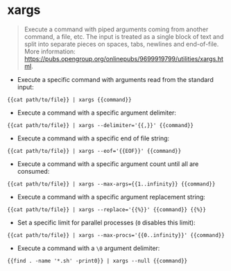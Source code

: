# xargs

> Execute a command with piped arguments coming from another command, a file, etc.
> The input is treated as a single block of text and split into separate pieces on spaces, tabs, newlines and end-of-file.
> More information: <https://pubs.opengroup.org/onlinepubs/9699919799/utilities/xargs.html>.

- Execute a specific command with arguments read from the standard input:

`{{cat path/to/file}} | xargs {{command}}`

- Execute a command with a specific argument delimiter:

`{{cat path/to/file}} | xargs --delimiter='{{,}}' {{command}}`

- Execute a command with a specific end of file string:

`{{cat path/to/file}} | xargs --eof='{{EOF}}' {{command}}`

- Execute a command with a specific argument count until all are consumed:

`{{cat path/to/file}} | xargs --max-args={{1..infinity}} {{command}}`

- Execute a command with a specific argument replacement string:

`{{cat path/to/file}} | xargs --replace='{{%}}' {{command}} {{%}}`

- Set a specific limit for parallel processes (`0` disables this limit):

`{{cat path/to/file}} | xargs --max-procs='{{0..infinity}}' {{command}}`

- Execute a command with a `\0` argument delimiter:

`{{find . -name '*.sh' -print0}} | xargs --null {{command}}`
